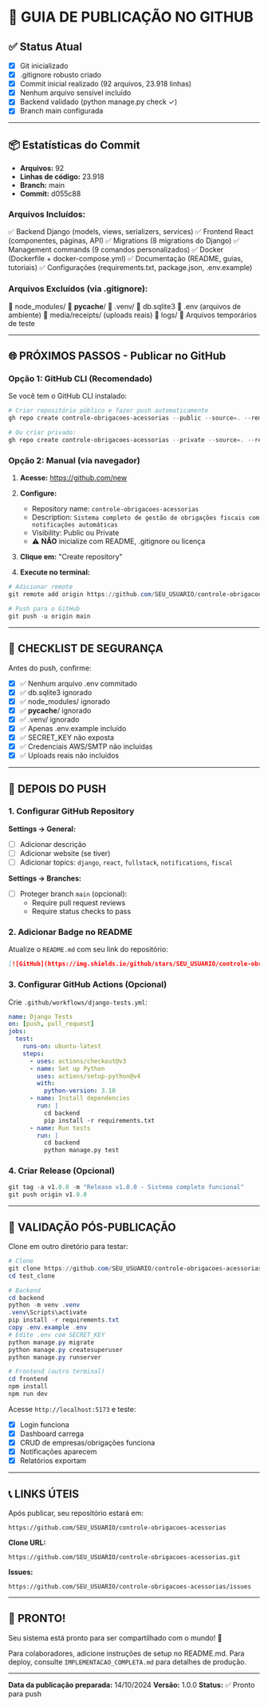 # 🚀 GUIA DE PUBLICAÇÃO NO GITHUB

## ✅ Status Atual
- [x] Git inicializado
- [x] .gitignore robusto criado
- [x] Commit inicial realizado (92 arquivos, 23.918 linhas)
- [x] Nenhum arquivo sensível incluído
- [x] Backend validado (python manage.py check ✓)
- [x] Branch main configurada

---

## 📦 Estatísticas do Commit

- **Arquivos:** 92
- **Linhas de código:** 23.918
- **Branch:** main
- **Commit:** d055c88

### Arquivos Incluídos:
✅ Backend Django (models, views, serializers, services)
✅ Frontend React (componentes, páginas, API)
✅ Migrations (8 migrations do Django)
✅ Management commands (9 comandos personalizados)
✅ Docker (Dockerfile + docker-compose.yml)
✅ Documentação (README, guias, tutoriais)
✅ Configurações (requirements.txt, package.json, .env.example)

### Arquivos Excluídos (via .gitignore):
🚫 node_modules/
🚫 __pycache__/
🚫 .venv/
🚫 db.sqlite3
🚫 .env (arquivos de ambiente)
🚫 media/receipts/ (uploads reais)
🚫 logs/
🚫 Arquivos temporários de teste

---

## 🌐 PRÓXIMOS PASSOS - Publicar no GitHub

### Opção 1: GitHub CLI (Recomendado)

Se você tem o GitHub CLI instalado:

```powershell
# Criar repositório público e fazer push automaticamente
gh repo create controle-obrigacoes-acessorias --public --source=. --remote=origin --push

# Ou criar privado:
gh repo create controle-obrigacoes-acessorias --private --source=. --remote=origin --push
```

### Opção 2: Manual (via navegador)

1. **Acesse:** https://github.com/new

2. **Configure:**
   - Repository name: `controle-obrigacoes-acessorias`
   - Description: `Sistema completo de gestão de obrigações fiscais com notificações automáticas`
   - Visibility: Public ou Private
   - ⚠️ **NÃO** inicialize com README, .gitignore ou licença

3. **Clique em:** "Create repository"

4. **Execute no terminal:**

```powershell
# Adicionar remote
git remote add origin https://github.com/SEU_USUARIO/controle-obrigacoes-acessorias.git

# Push para o GitHub
git push -u origin main
```

---

## 🔐 CHECKLIST DE SEGURANÇA

Antes do push, confirme:

- [x] ✅ Nenhum arquivo .env commitado
- [x] ✅ db.sqlite3 ignorado
- [x] ✅ node_modules/ ignorado
- [x] ✅ __pycache__/ ignorado
- [x] ✅ .venv/ ignorado
- [x] ✅ Apenas .env.example incluído
- [x] ✅ SECRET_KEY não exposta
- [x] ✅ Credenciais AWS/SMTP não incluídas
- [x] ✅ Uploads reais não incluídos

---

## 📄 DEPOIS DO PUSH

### 1. Configurar GitHub Repository

**Settings → General:**
- [ ] Adicionar descrição
- [ ] Adicionar website (se tiver)
- [ ] Adicionar topics: `django`, `react`, `fullstack`, `notifications`, `fiscal`

**Settings → Branches:**
- [ ] Proteger branch `main` (opcional):
  - Require pull request reviews
  - Require status checks to pass

### 2. Adicionar Badge no README

Atualize o `README.md` com seu link do repositório:

```markdown
[![GitHub](https://img.shields.io/github/stars/SEU_USUARIO/controle-obrigacoes-acessorias?style=social)](https://github.com/SEU_USUARIO/controle-obrigacoes-acessorias)
```

### 3. Configurar GitHub Actions (Opcional)

Crie `.github/workflows/django-tests.yml`:

```yaml
name: Django Tests
on: [push, pull_request]
jobs:
  test:
    runs-on: ubuntu-latest
    steps:
      - uses: actions/checkout@v3
      - name: Set up Python
        uses: actions/setup-python@v4
        with:
          python-version: 3.10
      - name: Install dependencies
        run: |
          cd backend
          pip install -r requirements.txt
      - name: Run tests
        run: |
          cd backend
          python manage.py test
```

### 4. Criar Release (Opcional)

```powershell
git tag -a v1.0.0 -m "Release v1.0.0 - Sistema completo funcional"
git push origin v1.0.0
```

---

## 🧪 VALIDAÇÃO PÓS-PUBLICAÇÃO

Clone em outro diretório para testar:

```powershell
# Clone
git clone https://github.com/SEU_USUARIO/controle-obrigacoes-acessorias.git test_clone
cd test_clone

# Backend
cd backend
python -m venv .venv
.venv\Scripts\activate
pip install -r requirements.txt
copy .env.example .env
# Edite .env com SECRET_KEY
python manage.py migrate
python manage.py createsuperuser
python manage.py runserver

# Frontend (outro terminal)
cd frontend
npm install
npm run dev
```

Acesse `http://localhost:5173` e teste:
- [x] Login funciona
- [x] Dashboard carrega
- [x] CRUD de empresas/obrigações funciona
- [x] Notificações aparecem
- [x] Relatórios exportam

---

## 📞 LINKS ÚTEIS

Após publicar, seu repositório estará em:
```
https://github.com/SEU_USUARIO/controle-obrigacoes-acessorias
```

**Clone URL:**
```
https://github.com/SEU_USUARIO/controle-obrigacoes-acessorias.git
```

**Issues:**
```
https://github.com/SEU_USUARIO/controle-obrigacoes-acessorias/issues
```

---

## 🎉 PRONTO!

Seu sistema está pronto para ser compartilhado com o mundo! 🚀

Para colaboradores, adicione instruções de setup no README.md.
Para deploy, consulte `IMPLEMENTACAO_COMPLETA.md` para detalhes de produção.

---

**Data da publicação preparada:** 14/10/2024
**Versão:** 1.0.0
**Status:** ✅ Pronto para push

